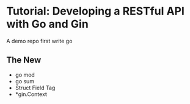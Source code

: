 # Tutorial: Developing a RESTful API with Go and Gin

A demo repo first write go

## The New
- go mod
- go sum
- Struct Field Tag
- *gin.Context